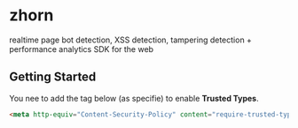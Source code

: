 # zhorn
realtime page bot detection, XSS detection, tampering detection + performance analytics SDK for the web

## Getting Started
You nee to add the tag below (as specifie) to enable **Trusted Types**.

```html
<meta http-equiv="Content-Security-Policy" content="require-trusted-types-for 'script'; trusted-types dompurify zhornpuritan">
```
